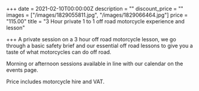 +++
date = 2021-02-10T00:00:00Z
description = ""
discount_price = ""
images = ["/images/1829055811.jpg", "/images/1829066464.jpg"]
price = "115.00"
title = "3 Hour private 1 to 1 off road motorcycle experience and lesson"

+++
A private session on a 3 hour off road motorcycle lesson, we go through a basic safety brief and our essential off road lessons to give you a taste of what motorcycles can do off road.

Morning or afternoon sessions available in line with our calendar on the events page.

Price includes motorcycle hire and VAT.